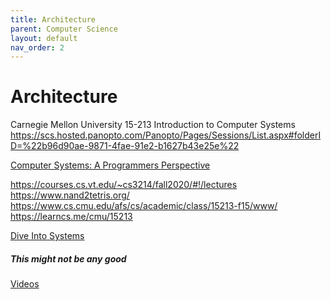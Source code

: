 ```yaml
---
title: Architecture
parent: Computer Science
layout: default
nav_order: 2
---
```


# Architecture

Carnegie Mellon University
15-213 Introduction to Computer Systems
https://scs.hosted.panopto.com/Panopto/Pages/Sessions/List.aspx#folderID=%22b96d90ae-9871-4fae-91e2-b1627b43e25e%22

[Computer Systems: A Programmers Perspective](https://www.cs.cmu.edu/afs/cs/academic/class/15213-f15/www/)


https://courses.cs.vt.edu/~cs3214/fall2020/#!/lectures
https://www.nand2tetris.org/
https://www.cs.cmu.edu/afs/cs/academic/class/15213-f15/www/
https://learncs.me/cmu/15213

[Dive Into Systems](https://diveintosystems.org/) 

##### This might not be any good
[Videos](https://www.youtube.com/playlist?list=PLcwjc2OQcM4sek9riwpi_q7G1WfB_PebJ)